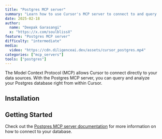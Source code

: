 ```yaml
---
title: "Postgres MCP server"
summary: "Learn how to use Cursor's MCP server to connect to and query your Postgres database directly from the editor"
date: 2025-02-18
author:
  name: "Deepak Garasangi"
  x: "https://x.com/soulblissX"
feature: "Postgres MCP server"
difficulty: "intermediate"
media:
  video: "https://cdn.diligenceai.dev/assets/cursor_postgres.mp4"
categories: ["mcp_servers"]
tools: ["postgres"]
---
```


The Model Context Protocol (MCP) allows Cursor to connect directly to your data sources. With the Postgres MCP server, you can query and analyze your Postgres database right from within Cursor.

## Installation

<Installation url="https://cursorintro.com/mcp-rules/r/postgres.json" />

## Getting Started

Check out the [Postgres MCP server documentation](https://github.com/modelcontextprotocol/servers/tree/main/src/postgres) for more information on how to connect to your database.
